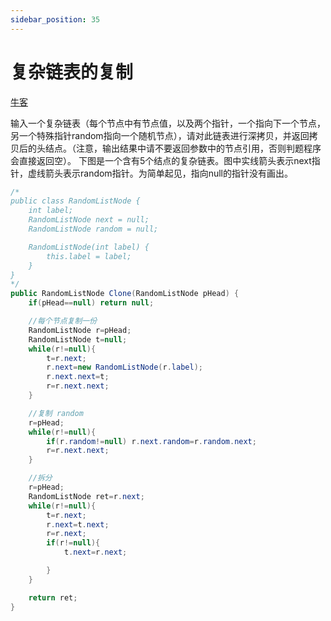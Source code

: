 ```yaml
---
sidebar_position: 35
---
```

# 复杂链表的复制

[牛客](https://www.nowcoder.com/practice/f836b2c43afc4b35ad6adc41ec941dba)

输入一个复杂链表（每个节点中有节点值，以及两个指针，一个指向下一个节点，另一个特殊指针random指向一个随机节点），请对此链表进行深拷贝，并返回拷贝后的头结点。（注意，输出结果中请不要返回参数中的节点引用，否则判题程序会直接返回空）。 下图是一个含有5个结点的复杂链表。图中实线箭头表示next指针，虚线箭头表示random指针。为简单起见，指向null的指针没有画出。

```java
/*
public class RandomListNode {
    int label;
    RandomListNode next = null;
    RandomListNode random = null;

    RandomListNode(int label) {
        this.label = label;
    }
}
*/
public RandomListNode Clone(RandomListNode pHead) {
    if(pHead==null) return null;

    //每个节点复制一份
    RandomListNode r=pHead;
    RandomListNode t=null;
    while(r!=null){
        t=r.next;
        r.next=new RandomListNode(r.label);
        r.next.next=t;
        r=r.next.next;
    }

    //复制 random 
    r=pHead;
    while(r!=null){
        if(r.random!=null) r.next.random=r.random.next;
        r=r.next.next;
    }

    //拆分
    r=pHead;
    RandomListNode ret=r.next;
    while(r!=null){
        t=r.next;
        r.next=t.next;
        r=r.next;
        if(r!=null){
            t.next=r.next;

        }
    }

    return ret;
}
```
